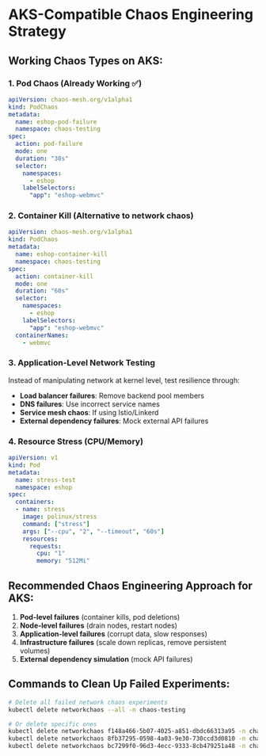 # AKS-Compatible Chaos Engineering Strategy

## Working Chaos Types on AKS:

### 1. Pod Chaos (Already Working ✅)
```yaml
apiVersion: chaos-mesh.org/v1alpha1
kind: PodChaos
metadata:
  name: eshop-pod-failure
  namespace: chaos-testing
spec:
  action: pod-failure
  mode: one
  duration: "30s"
  selector:
    namespaces:
      - eshop
    labelSelectors:
      "app": "eshop-webmvc"
```

### 2. Container Kill (Alternative to network chaos)
```yaml
apiVersion: chaos-mesh.org/v1alpha1
kind: PodChaos
metadata:
  name: eshop-container-kill
  namespace: chaos-testing
spec:
  action: container-kill
  mode: one
  duration: "60s"
  selector:
    namespaces:
      - eshop
    labelSelectors:
      "app": "eshop-webmvc"
  containerNames:
    - webmvc
```

### 3. Application-Level Network Testing
Instead of manipulating network at kernel level, test resilience through:

- **Load balancer failures**: Remove backend pool members
- **DNS failures**: Use incorrect service names
- **Service mesh chaos**: If using Istio/Linkerd
- **External dependency failures**: Mock external API failures

### 4. Resource Stress (CPU/Memory)
```yaml
apiVersion: v1
kind: Pod
metadata:
  name: stress-test
  namespace: eshop
spec:
  containers:
  - name: stress
    image: polinux/stress
    command: ["stress"]
    args: ["--cpu", "2", "--timeout", "60s"]
    resources:
      requests:
        cpu: "1"
        memory: "512Mi"
```

## Recommended Chaos Engineering Approach for AKS:

1. **Pod-level failures** (container kills, pod deletions)
2. **Node-level failures** (drain nodes, restart nodes)
3. **Application-level failures** (corrupt data, slow responses)
4. **Infrastructure failures** (scale down replicas, remove persistent volumes)
5. **External dependency simulation** (mock API failures)

## Commands to Clean Up Failed Experiments:

```bash
# Delete all failed network chaos experiments
kubectl delete networkchaos --all -n chaos-testing

# Or delete specific ones
kubectl delete networkchaos f148a466-5b07-4025-a851-dbdc66313a95 -n chaos-testing
kubectl delete networkchaos 8fb37295-0598-4a03-9e30-730ccd3d0810 -n chaos-testing
kubectl delete networkchaos bc7299f0-96d3-4ecc-9333-8cb479251a48 -n chaos-testing
```
